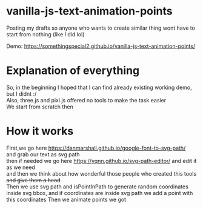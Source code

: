 # vanilla-js-text-animation-points
Posting my drafts so anyone who wants to create similar thing wont have to start from nothing (like I did lol) <br />

Demo: https://somethingspecial2.github.io/vanilla-js-text-animation-points/

# Explanation of everything
So, in the beginning I hoped that I can find already existing working demo, but I didnt :/ <br />
Also, three.js and pixi.js offered no tools to make the task easier <br />
We start from scratch then <br />
# How it works
First,we go here https://danmarshall.github.io/google-font-to-svg-path/ <br />
and grab our text as svg path <br />
then if needed we go here https://yqnn.github.io/svg-path-editor/ and edit it as we need <br />
and then we think about how wonderful those people who created this tools ~~and give them a head~~ <br />
Then we use svg path and isPointInPath to generate random coordinates inside svg bbox, and if coordinates are inside svg path we add a point with this coordinates
Then we animate points we got

